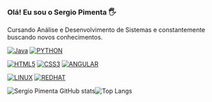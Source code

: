 ### Olá! Eu sou o Sergio Pimenta 🖐️ 
Cursando Análise e Desenvolvimento de Sistemas e constantemente buscando novos conhecimentos. 

[![Java](https://img.shields.io/badge/Java-ED8B00?style=for-the-badge&logo=openjdk&logoColor=white)](https://github.com/p1m3nt4) [![PYTHON](https://img.shields.io/badge/Python-14354C?style=for-the-badge&logo=python&logoColor=white)](https://github.com/p1m3nt4)

[![HTML5](https://img.shields.io/badge/HTML5-E34F26?style=for-the-badge&logo=html5&logoColor=white)](https://github.com/p1m3nt4)
[![CSS3](https://img.shields.io/badge/CSS3-1572B6?style=for-the-badge&logo=css3&logoColor=white)](https://github.com/p1m3nt4)
[![ANGULAR](https://img.shields.io/badge/Angular-DD0031?style=for-the-badge&logo=angular&logoColor=white)](https://github.com/p1m3nt4)


[![LINUX](https://img.shields.io/badge/Linux-FCC624?style=for-the-badge&logo=linux&logoColor=black)](https://github.com/p1m3nt4)
[![REDHAT](https://img.shields.io/badge/Red%20Hat-EE0000?style=for-the-badge&logo=redhat&logoColor=white)](https://github.com/p1m3nt4)


![Sergio Pimenta GitHub stats](https://github-readme-stats.vercel.app/api?username=p1m3nt4&show_icons=true&theme=dracula)![Top Langs](https://github-readme-stats.vercel.app/api/top-langs/?username=p1m3nt4&hide_progress=true)
